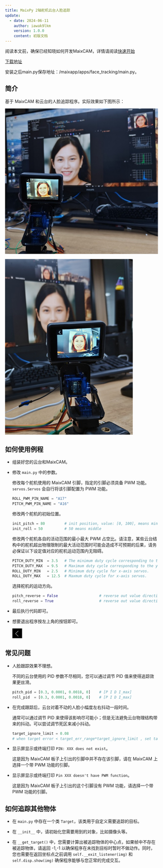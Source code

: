 ```yaml
---
title: MaixPy 2轴舵机云台人脸追踪
update:
  - date: 2024-06-11
    author: iawak9lkm
    version: 1.0.0
    content: 初版文档
---
```


阅读本文前，确保已经知晓如何开发MaixCAM，详情请阅读[快速开始](../README.md)

[下载地址](https://maixhub.com/app/31)

安装之后main.py保存地址：/maixapp/apps/face_tracking/main.py。

## 简介

基于 MaixCAM 和云台的人脸追踪程序。实际效果如下图所示：

![](../../../../projects/app_face_tracking/assets/face_tracking1.jpg)


![](../../../../projects/app_face_tracking/assets/face_tracking2.jpg)

## 如何使用例程

* 组装好您的云台和MaixCAM。

* 修改 `main.py` 中的参数。

  修改每个舵机使用的 MaixCAM 引脚，指定的引脚必须具备 PWM 功能。`servos.Servos` 会自行将该引脚配置为 PWM 功能。

  ```python
  ROLL_PWM_PIN_NAME = "A17"
  PITCH_PWM_PIN_NAME = "A16"
  ```

  修改两个舵机的初始位置。

  ```python
  init_pitch = 80         # init position, value: [0, 100], means minimum angle to maxmum angle of servo
  init_roll = 50          # 50 means middle
  ```

  修改两个舵机各自的活动范围的最小最大 PWM 占空比。请注意，某些云台结构中的舵机超出物理限制的最大活动范围时可能会造成不可预期的后果，请务必保证以下设定值对应的舵机运动范围内无阻碍。

  ```python
  PITCH_DUTY_MIN  = 3.5   # The minimum duty cycle corresponding to the range of motion of the y-axis servo.
  PITCH_DUTY_MAX  = 9.5   # Maximum duty cycle corresponding to the y-axis servo motion range.
  ROLL_DUTY_MIN   = 2.5   # Minimum duty cycle for x-axis servos.
  ROLL_DUTY_MAX   = 12.5  # Maxmum duty cycle for x-axis servos.
  ```

  选择舵机的运动方向。

  ```python
  pitch_reverse = False                   # reverse out value direction
  roll_reverse = True                     # reverse out value direction
  ```

* 最后执行代码即可。

* 想要退出程序按左上角的按钮即可。

  ![](../../../../projects/app_face_tracking/assets/exit.jpg)

## 常见问题

* 人脸跟踪效果不理想。

  不同的云台使用的 PID 参数不尽相同，您可以通过调节 PID 值来使得追踪效果更丝滑。

  ```python
  pitch_pid = [0.3, 0.0001, 0.0018, 0]    # [P I D I_max]
  roll_pid  = [0.3, 0.0001, 0.0018, 0]    # [P I D I_max]
  ```

* 在完成跟踪后，云台对着不动的人脸小幅度左右抖动一段时间。

  通常可以通过调节 PID 来使得该影响尽可能小；但是无法避免云台物理结构带来的抖动。可以尝试调节死区来减小抖动。

  ```python
  target_ignore_limit = 0.08
  # when target error < target_err_range*target_ignore_limit , set target error to 0
  ```

* 显示屏显示或终端打印 `PIN: XXX does not exist`。

  这是因为 MaixCAM 板子上引出的引脚中并不存在该引脚，请在 MaixCAM 上选择一个带 PWM 功能的引脚。

* 显示屏显示或终端打印 `Pin XXX doesn't have PWM function`。

  这是因为 MaixCAM 板子上引出的这个引脚没有 PWM 功能，请选择一个带 PWM 功能的引脚。


## 如何追踪其他物体

* 在 `main.py` 中存在一个类 `Target`，该类用于自定义需要追踪的目标。

* 在 `__init__` 中，请初始化您需要用到的对象，比如摄像头等。

* 在 `__get_target()` 中，您需要计算出被追踪物体的中心点，如果帧中不存在被追踪物体，请返回 -1,-1 以确保程序在未找到目标时暂时不做动作。同时，您也需要在返回坐标点之前调用 `self.__exit_listener(img)` 和 `self.disp.show(img)` 确保程序能够与您正常的完成交互。